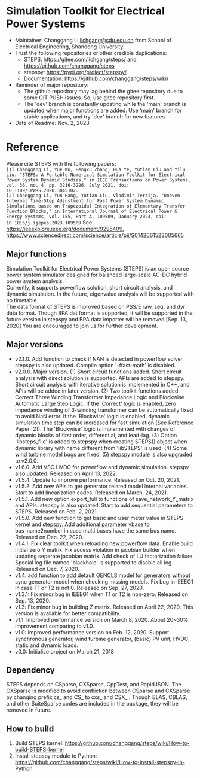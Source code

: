 # Simulation Toolkit for Electrical Power Systems
- Maintainer: Changgang Li <lichgang@sdu.edu.cn> from School of Electrical Engineering, Shandong University.
- Trust the following repositories or other credible duplications:
  * STEPS: https://gitee.com/lichgang/steps/ and https://github.com/changgang/steps
  * stepspy: https://pypi.org/project/stepspy/
  * Documentation: https://github.com/changgang/steps/wiki/
- Reminder of major repository:
  * The github repository may lag behind the gitee repository due to some GIT PUSH issues. So, use gitee repository first.
  * The 'dev' branch is constantly updating while the 'main' branch is updated when major functions are added. Use 'main' branch for stable applications, and try 'dev' branch for new features.
- Date of Readme: Nov. 2, 2023

# Reference
Please cite STEPS with the following papers:  
```[1] Changgang Li, Yue Wu, Hengxu Zhang, Hua Ye, Yutian Liu and Yilu Liu. "STEPS: A Portable Numerical Simulation Toolkit for Electrical Power System Dynamic Studies," in IEEE Transactions on Power Systems, vol. 36, no. 4, pp. 3216-3226, July 2021, doi: 10.1109/TPWRS.2020.3045102.```  
```[2] Changgang Li, Yun Hang, Yutian Liu, Vladimir Terzija. "Uneven Internal Time-Step Adjustment for Fast Power System Dynamic Simulations based on Trapezoidal Integration of Elementary Transfer Function Blocks," in International Journal of Electrical Power & Energy Systems, vol. 155, Part A, 109509, January 2024, doi: 10.1016/j.ijepes.2023.109509```
See: https://ieeexplore.ieee.org/document/9295409, https://www.sciencedirect.com/science/article/pii/S0142061523005665

## Major functions
Simulation Toolkit for Electrical Power Systems (STEPS) is an open source power system simulator designed for balanced large-scale AC-DC hybrid power system analysis.  
Currently, it supports powerflow solution, short circuit analysis, and dynamic simulation. In the future, eigenvalue analysis will be supported with no timetable.  
The data format of STEPS is improved based on PSS/E raw, seq, and dyr data format. 
Though BPA dat format is supported, it will be supported in the future version in stepspy and BPA data importer will be removed.[Sep. 13, 2020]
You are encouraged to join us for further development.

## Major versions
- v2.1.0. Add function to check if NAN is detected in powerflow solver. stepspy is also updated. Compile option '-ffast-math' is disabled. 
- v2.0.0. Major version. (1) Short circuit functions added. Short circuit analysis with direct solution is supported. APIs are added to stepspy. Short circuit analysis with iterative solution is implemented in C++, and APIs will be added in later version.  (2) Two toolkit functions added: Correct Three Winding Transformer Impedance Logic and Blockwise Automatic Large Step Logic. If the 'Correct' logic is enabled, zero impedance winding of 3-winding transformer can be automatically fixed to avoid NaN error. If the 'Blockwise' logic is enabled, dynamic simulation time step can be increased for fast simulation (See Reference Paper [2]). The 'Blockwise' logic is implemented with changes of dynamic blocks of first order, differential, and lead-lag. (3) Option 'libsteps_file' is added to stepspy when creating STEPS() object when dynamic library with name different from 'libSTEPS' is used. (4) Some wind turbine model bugs are fixed. (5) stepspy module is also upgraded to v2.0.0.
- v1.6.0. Add VSC HVDC for powerflow and dynamic simulation. stepspy also updated. Released on April 13, 2022.
- v1.5.4. Update to improve performance. Released on Oct. 20, 2021.
- v1.5.2. Add new APIs to get generator related model internal variables. Start to add linearization codes. Released on March. 24, 2021.
- v1.5.1. Add new option export_full to functions of save_network_Y_matrix and APIs. stepspy is also updated. Start to add sequential parameters to STEPS. Released on Feb. 2, 2021.
- v1.5.0. Add new function to get basic and user meter value in STEPS kernel and stepspy. Add additional parameter vbase to bus_name2number in case multi buses have the same bus name. Released on Dec. 22, 2020.
- v1.4.1. Fix clear toolkit when reloading new powerflow data. Enable build initial zero Y matrix. Fix access violation in jacobian builder when updating seperate jacobian matrix. Add check of LU factorization failure. Special log file named 'blackhole' is supported to disable all log. Released on Dec. 7, 2020.
- v1.4. add function to add default GENCLS model for generators without sync generator model when checking missing models. Fix bug in IEEEG1 in case T1 or T2 is not 0. Released on Sep. 27, 2020.
- v1.3.1: Fix minor bug in IEEEG1 when T1 or T2 is non-zero. Released on Sep. 13, 2020. 
- v1.3: Fix minor bug in building Z matrix. Released on April 22, 2020. This version is available for better compatibility.
- v1.1: Improved performance version on March 8, 2020. About 20~30% improvement comparing to v1.0.
- v1.0: Improved performance version on Feb. 12, 2020. Support synchronous generator, wind turbine generator, (basic) PV unit, HVDC, static and dynamic loads.
- v0.0: Initialize project on March 21, 2018

## Dependency
STEPS depends on CSparse, CXSparse, CppTest, and RapidJSON. The CXSparse is modified to avoid confliction between CSparse and CXSparse by changing prefix cs_ and CS_ to cxs_ and CSX_ .
Though BLAS, CBLAS, and other SuiteSparse codes are included in the package, they will be removed in future.

## How to build
1. Build STEPS kernel: https://github.com/changgang/steps/wiki/How-to-build-STEPS-kernel
2. Install stepspy module to Python: https://github.com/changgang/steps/wiki/How-to-install-stepspy-in-Python